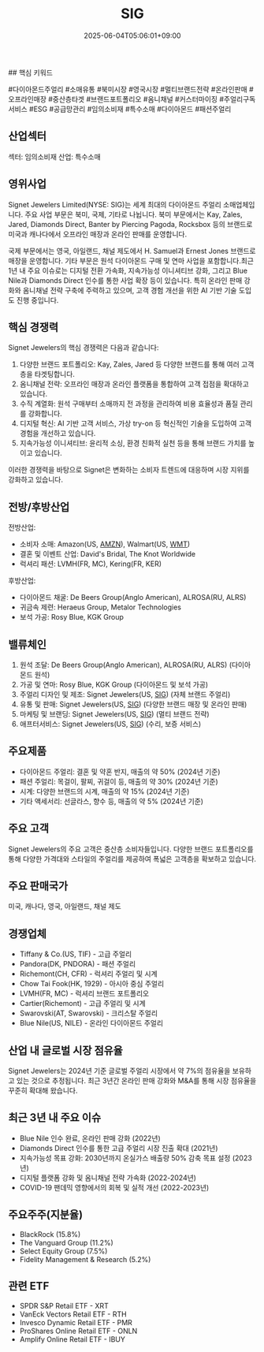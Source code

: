﻿---
title: "SIG"
date: 2025-06-04T05:06:01+09:00
lastmod: 2025-06-04T05:06:01+09:00
type: docs
sidebar:
  open: true
weight: 795
---
<div style="display:none">
  <meta property="article:published_time" content="2025-06-03T20:06:01Z" />
  <meta property="article:modified_time" content="2025-06-03T20:06:01Z" />
</div>
## 핵심 키워드

#다이아몬드주얼리 #소매유통 #북미시장 #영국시장 #멀티브랜드전략 #온라인판매 #오프라인매장 #중산층타겟 #브랜드포트폴리오 #옴니채널 #커스터마이징 #주얼리구독서비스 #ESG #공급망관리 #임의소비재 #특수소매 #다이아몬드 #패션주얼리

## 산업섹터

섹터: 임의소비재
산업: 특수소매

## 영위사업

Signet Jewelers Limited(NYSE: SIG)는 세계 최대의 다이아몬드 주얼리 소매업체입니다. 주요 사업 부문은 북미, 국제, 기타로 나뉩니다. 북미 부문에서는 Kay, Zales, Jared, Diamonds Direct, Banter by Piercing Pagoda, Rocksbox 등의 브랜드로 미국과 캐나다에서 오프라인 매장과 온라인 판매를 운영합니다. 

국제 부문에서는 영국, 아일랜드, 채널 제도에서 H. Samuel과 Ernest Jones 브랜드로 매장을 운영합니다. 기타 부문은 원석 다이아몬드 구매 및 연마 사업을 포함합니다.최근 1년 내 주요 이슈로는 디지털 전환 가속화, 지속가능성 이니셔티브 강화, 그리고 Blue Nile과 Diamonds Direct 인수를 통한 사업 확장 등이 있습니다. 특히 온라인 판매 강화와 옴니채널 전략 구축에 주력하고 있으며, 고객 경험 개선을 위한 AI 기반 기술 도입도 진행 중입니다.

## 핵심 경쟁력

Signet Jewelers의 핵심 경쟁력은 다음과 같습니다:

1. 다양한 브랜드 포트폴리오: Kay, Zales, Jared 등 다양한 브랜드를 통해 여러 고객층을 타겟팅합니다.
2. 옴니채널 전략: 오프라인 매장과 온라인 플랫폼을 통합하여 고객 접점을 확대하고 있습니다.
3. 수직 계열화: 원석 구매부터 소매까지 전 과정을 관리하여 비용 효율성과 품질 관리를 강화합니다.
4. 디지털 혁신: AI 기반 고객 서비스, 가상 try-on 등 혁신적인 기술을 도입하여 고객 경험을 개선하고 있습니다.
5. 지속가능성 이니셔티브: 윤리적 소싱, 환경 친화적 실천 등을 통해 브랜드 가치를 높이고 있습니다.

이러한 경쟁력을 바탕으로 Signet은 변화하는 소비자 트렌드에 대응하며 시장 지위를 강화하고 있습니다.

## 전방/후방산업

전방산업:

- 소비자 소매: Amazon(US, [AMZN](/company-analysis/amzn/)), Walmart(US, [WMT](/company-analysis/wmt/))
- 결혼 및 이벤트 산업: David's Bridal, The Knot Worldwide
- 럭셔리 패션: LVMH(FR, MC), Kering(FR, KER)

후방산업:

- 다이아몬드 채굴: De Beers Group(Anglo American), ALROSA(RU, ALRS)
- 귀금속 제련: Heraeus Group, Metalor Technologies
- 보석 가공: Rosy Blue, KGK Group

## 밸류체인

1. 원석 조달: De Beers Group(Anglo American), ALROSA(RU, ALRS) (다이아몬드 원석)
2. 가공 및 연마: Rosy Blue, KGK Group (다이아몬드 및 보석 가공)
3. 주얼리 디자인 및 제조: Signet Jewelers(US, [SIG](/company-analysis/sig/)) (자체 브랜드 주얼리)
4. 유통 및 판매: Signet Jewelers(US, [SIG](/company-analysis/sig/)) (다양한 브랜드 매장 및 온라인 판매)
5. 마케팅 및 브랜딩: Signet Jewelers(US, [SIG](/company-analysis/sig/)) (멀티 브랜드 전략)
6. 애프터서비스: Signet Jewelers(US, [SIG](/company-analysis/sig/)) (수리, 보증 서비스)

## 주요제품

- 다이아몬드 주얼리: 결혼 및 약혼 반지, 매출의 약 50% (2024년 기준)
- 패션 주얼리: 목걸이, 팔찌, 귀걸이 등, 매출의 약 30% (2024년 기준)
- 시계: 다양한 브랜드의 시계, 매출의 약 15% (2024년 기준)
- 기타 액세서리: 선글라스, 향수 등, 매출의 약 5% (2024년 기준)

## 주요 고객

Signet Jewelers의 주요 고객은 중산층 소비자들입니다. 다양한 브랜드 포트폴리오를 통해 다양한 가격대와 스타일의 주얼리를 제공하여 폭넓은 고객층을 확보하고 있습니다.

## 주요 판매국가

미국, 캐나다, 영국, 아일랜드, 채널 제도

## 경쟁업체

- Tiffany & Co.(US, TIF) - 고급 주얼리
- Pandora(DK, PNDORA) - 패션 주얼리
- Richemont(CH, CFR) - 럭셔리 주얼리 및 시계
- Chow Tai Fook(HK, 1929) - 아시아 중심 주얼리
- LVMH(FR, MC) - 럭셔리 브랜드 포트폴리오
- Cartier(Richemont) - 고급 주얼리 및 시계
- Swarovski(AT, Swarovski) - 크리스탈 주얼리
- Blue Nile(US, NILE) - 온라인 다이아몬드 주얼리

## 산업 내 글로벌 시장 점유율

Signet Jewelers는 2024년 기준 글로벌 주얼리 시장에서 약 7%의 점유율을 보유하고 있는 것으로 추정됩니다. 최근 3년간 온라인 판매 강화와 M&A를 통해 시장 점유율을 꾸준히 확대해 왔습니다.

## 최근 3년 내 주요 이슈

- Blue Nile 인수 완료, 온라인 판매 강화 (2022년)
- Diamonds Direct 인수를 통한 고급 주얼리 시장 진출 확대 (2021년)
- 지속가능성 목표 강화: 2030년까지 온실가스 배출량 50% 감축 목표 설정 (2023년)
- 디지털 플랫폼 강화 및 옴니채널 전략 가속화 (2022-2024년)
- COVID-19 팬데믹 영향에서의 회복 및 실적 개선 (2022-2023년)

## 주요주주(지분율)

- BlackRock (15.8%)
- The Vanguard Group (11.2%)
- Select Equity Group (7.5%)
- Fidelity Management & Research (5.2%)

## 관련 ETF

- SPDR S&P Retail ETF - XRT
- VanEck Vectors Retail ETF - RTH
- Invesco Dynamic Retail ETF - PMR
- ProShares Online Retail ETF - ONLN
- Amplify Online Retail ETF - IBUY
